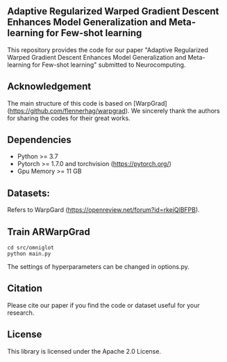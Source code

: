 ## Adaptive Regularized Warped Gradient Descent Enhances Model Generalization and Meta-learning for Few-shot learning
This repository provides the code for our paper "Adaptive Regularized Warped Gradient Descent Enhances Model Generalization and Meta-learning for Few-shot learning" submitted to Neurocomputing. 

## Acknowledgement
The main structure of this code is based on [WarpGrad] (https://github.com/flennerhag/warpgrad).
We sincerely thank the authors for sharing the codes for their great works.

## Dependencies
* Python >= 3.7
* Pytorch >= 1.7.0 and torchvision (https://pytorch.org/)
* Gpu Memory >= 11 GB

## Datasets:
Refers to WarpGard (https://openreview.net/forum?id=rkeiQlBFPB).

## Train ARWarpGrad
```
cd src/omniglot
python main.py
```
The settings of hyperparameters can be changed in options.py.

## Citation
Please cite our paper if you find the code or dataset useful for your research.

## License
This library is licensed under the Apache 2.0 License.

